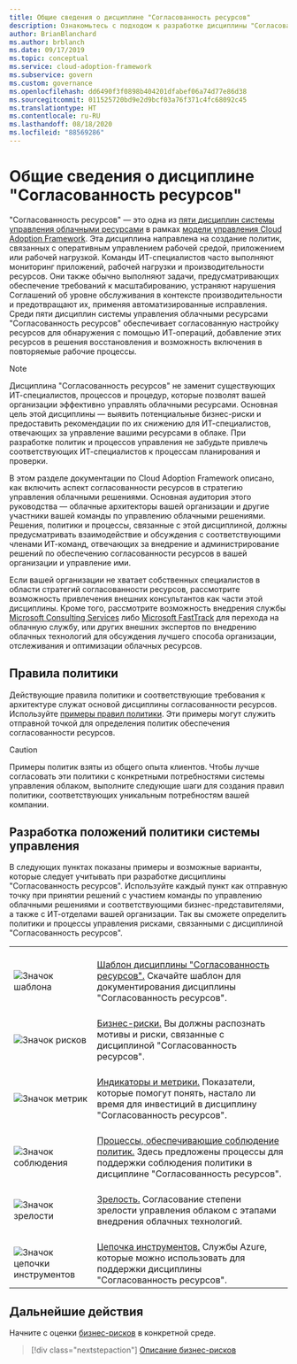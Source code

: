 ```yaml
---
title: Общие сведения о дисциплине "Согласованность ресурсов"
description: Ознакомьтесь с подходом к разработке дисциплины "Согласованность ресурсов" в рамках стратегии управления облаком.
author: BrianBlanchard
ms.author: brblanch
ms.date: 09/17/2019
ms.topic: conceptual
ms.service: cloud-adoption-framework
ms.subservice: govern
ms.custom: governance
ms.openlocfilehash: dd6490f3f0898b404201dfabef06a74d77e86d38
ms.sourcegitcommit: 011525720bd9e2d9bcf03a76f371c4fc68092c45
ms.translationtype: HT
ms.contentlocale: ru-RU
ms.lasthandoff: 08/18/2020
ms.locfileid: "88569286"
---
```

# <a name="resource-consistency-discipline-overview"></a>Общие сведения о дисциплине "Согласованность ресурсов"

"Согласованность ресурсов" — это одна из [пяти дисциплин системы управления облачными ресурсами](../governance-disciplines.md) в рамках [модели управления Cloud Adoption Framework](../index.md). Эта дисциплина направлена на создание политик, связанных с оперативным управлением рабочей средой, приложением или рабочей нагрузкой. Команды ИТ-специалистов часто выполняют мониторинг приложений, рабочей нагрузки и производительности ресурсов. Они также обычно выполняют задачи, предусматривающих обеспечение требований к масштабированию, устраняют нарушения Соглашений об уровне обслуживания в контексте производительности и предотвращают их, применяя автоматизированные исправления. Среди пяти дисциплин системы управления облачными ресурсами "Согласованность ресурсов" обеспечивает согласованную настройку ресурсов для обнаружения с помощью ИТ-операций, добавление этих ресурсов в решения восстановления и возможность включения в повторяемые рабочие процессы.

> [!NOTE]
> Дисциплина "Согласованность ресурсов" не заменит существующих ИТ-специалистов, процессов и процедур, которые позволят вашей организации эффективно управлять облачными ресурсами. Основная цель этой дисциплины — выявить потенциальные бизнес-риски и предоставить рекомендации по их снижению для ИТ-специалистов, отвечающих за управление вашими ресурсами в облаке. При разработке политик и процессов управления не забудьте привлечь соответствующих ИТ-специалистов к процессам планирования и проверки.

В этом разделе документации по Cloud Adoption Framework описано, как включить аспект согласованности ресурсов в стратегию управления облачными решениями. Основная аудитория этого руководства — облачные архитекторы вашей организации и другие участники вашей команды по управлению облачными решениями. Решения, политики и процессы, связанные с этой дисциплиной, должны предусматривать взаимодействие и обсуждения с соответствующими членами ИТ-команд, отвечающих за внедрение и администрирование решений по обеспечению согласованности ресурсов в вашей организации и управление ими.

Если вашей организации не хватает собственных специалистов в области стратегий согласованности ресурсов, рассмотрите возможность привлечения внешних консультантов как части этой дисциплины. Кроме того, рассмотрите возможность внедрения службы [Microsoft Consulting Services](https://www.microsoft.com/industry/services/consulting) либо [Microsoft FastTrack](https://azure.microsoft.com/programs/azure-fasttrack) для перехода на облачную службу, или других внешних экспертов по внедрению облачных технологий для обсуждения лучшего способа организации, отслеживания и оптимизации облачных ресурсов.

## <a name="policy-statements"></a>Правила политики

Действующие правила политики и соответствующие требования к архитектуре служат основой дисциплины согласованности ресурсов. Используйте [примеры правил политики](./policy-statements.md). Эти примеры могут служить отправной точкой для определения политик обеспечения согласованности ресурсов.

> [!CAUTION]
> Примеры политик взяты из общего опыта клиентов. Чтобы лучше согласовать эти политики с конкретными потребностями системы управления облаком, выполните следующие шаги для создания правил политики, соответствующих уникальным потребностям вашей компании.

## <a name="develop-governance-policy-statements"></a>Разработка положений политики системы управления

В следующих пунктах показаны примеры и возможные варианты, которые следует учитывать при разработке дисциплины "Согласованность ресурсов". Используйте каждый пункт как отправную точку при принятии решений с участием команды по управлению облачными решениями и соответствующими бизнес-представителями, а также с ИТ-отделами вашей организации. Так вы сможете определить политики и процессы управления рисками, связанными с дисциплиной "Согласованность ресурсов".

|  |  |
|--|--|
| <br> ![Значок шаблона](../../_images/govern/process-template.png) | <br> [Шаблон дисциплины "Согласованность ресурсов".](./template.md) Скачайте шаблон для документирования дисциплины "Согласованность ресурсов". |
| <br> ![Значок рисков](../../_images/govern/process-risks.png) | <br> [Бизнес-риски.](./business-risks.md) Вы должны распознать мотивы и риски, связанные с дисциплиной "Согласованность ресурсов". |
| <br> ![Значок метрик](../../_images/govern/process-metrics.png) | <br> [Индикаторы и метрики.](./metrics-tolerance.md) Показатели, которые помогут понять, настало ли время для инвестиций в дисциплину "Согласованность ресурсов". |
| <br> ![Значок соблюдения](../../_images/govern/process-enforce.png) | <br> [Процессы, обеспечивающие соблюдение политик.](./compliance-processes.md) Здесь предложены процессы для поддержки соблюдения политики в дисциплине "Согласованность ресурсов". |
| <br> ![Значок зрелости](../../_images/govern/process-maturity.png) | <br> [Зрелость.](./discipline-improvement.md) Согласование степени зрелости управления облаком с этапами внедрения облачных технологий.  |
| <br> ![Значок цепочки инструментов](../../_images/govern/process-toolchain.png) | <br> [Цепочка инструментов.](./toolchain.md) Службы Azure, которые можно использовать для поддержки дисциплины "Согласованность ресурсов". |

## <a name="next-steps"></a>Дальнейшие действия

Начните с оценки [бизнес-рисков](./business-risks.md) в конкретной среде.

> [!div class="nextstepaction"]
> [Описание бизнес-рисков](./business-risks.md)
